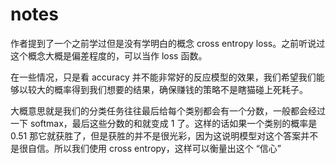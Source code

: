 # notes

作者提到了一个之前学过但是没有学明白的概念 cross entropy loss。之前听说过这个概念大概是偏差程度的，可以当作 loss 函数。

在一些情况，只是看 accuracy 并不能非常好的反应模型的效果，我们希望我们能够以较大的概率得到我们想要的结果，确保赚钱的策略不是瞎猫碰上死耗子。

大概意思就是我们的分类任务往往最后给每个类别都会有一个分数，一般都会经过一下 softmax，最后这些分数的和就变成 1 了。这样的话如果一个类别的概率是 0.51 那它就获胜了，但是获胜的并不是很光彩，因为这说明模型对这个答案并不是很自信。所以我们使用 cross entropy，这样可以衡量出这个 “信心”